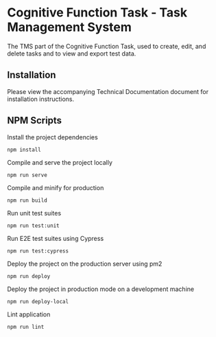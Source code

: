 # Cognitive Function Task - Task Management System

The TMS part of the Cognitive Function Task, used to create, edit, and delete tasks and to view and export test data.

## Installation

Please view the accompanying Technical Documentation document for installation instructions.

## NPM Scripts

Install the project dependencies

```
npm install
```

Compile and serve the project locally

```
npm run serve
```

Compile and minify for production

```
npm run build
```

Run unit test suites

```
npm run test:unit
```

Run E2E test suites using Cypress

```
npm run test:cypress
```

Deploy the project on the production server using pm2

```
npm run deploy
```

Deploy the project in production mode on a development machine

```
npm run deploy-local
```

Lint application

```
npm run lint
```
